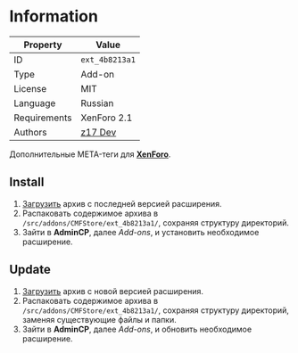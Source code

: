 # Information

| Property     | Value                                              |
| ------------ | -------------------------------------------------- |
| ID           | `ext_4b8213a1`                                     |
| Type         | Add-on                                             |
| License      | MIT                                                |
| Language     | Russian                                            |
| Requirements | XenForo 2.1                                        |
| Authors      | [z17 Dev](mailto:mail@z17.dev)                     |

Дополнительные META-теги для [**XenForo**](https://xenforo.com).

## Install

1. [Загрузить](https://github.com/zmarket/xenforo-ext-metatag/tags) архив с последней версией расширения.
2. Распаковать содержимое архива в `/src/addons/CMFStore/ext_4b8213a1/`, сохраняя структуру директорий.
3. Зайти в **AdminCP**, далее *Add-ons*, и установить необходимое расширение.

## Update

1. [Загрузить](https://github.com/zmarket/xenforo-ext-metatag/tags) архив с новой версией расширения.
2. Распаковать содержимое архива в `/src/addons/CMFStore/ext_4b8213a1/`, сохраняя структуру директорий, заменяя существующие файлы и папки.
3. Зайти в **AdminCP**, далее *Add-ons*, и обновить необходимое расширение.
